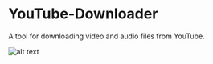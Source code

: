 # YouTube-Downloader
A tool for downloading video and audio files from YouTube.

![alt text](https://github.com/proman3419/Scripts-and-tools/blob/master/youtube_downloader/screenshot.png)